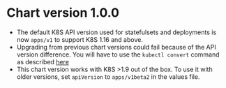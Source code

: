 # Chart version 1.0.0
- The default K8S API version used for statefulsets and deployments is now `apps/v1` to support K8S 1.16 and above.
- Upgrading from previous chart versions could fail because of the API version difference. You will have to use the `kubectl convert` command as described [here](https://kubernetes.io/blog/2019/07/18/api-deprecations-in-1-16/)  
- This chart version works with K8S >1.9 out of the box. To use it with older versions, set `apiVersion` to `apps/v1beta2` in the values file. 